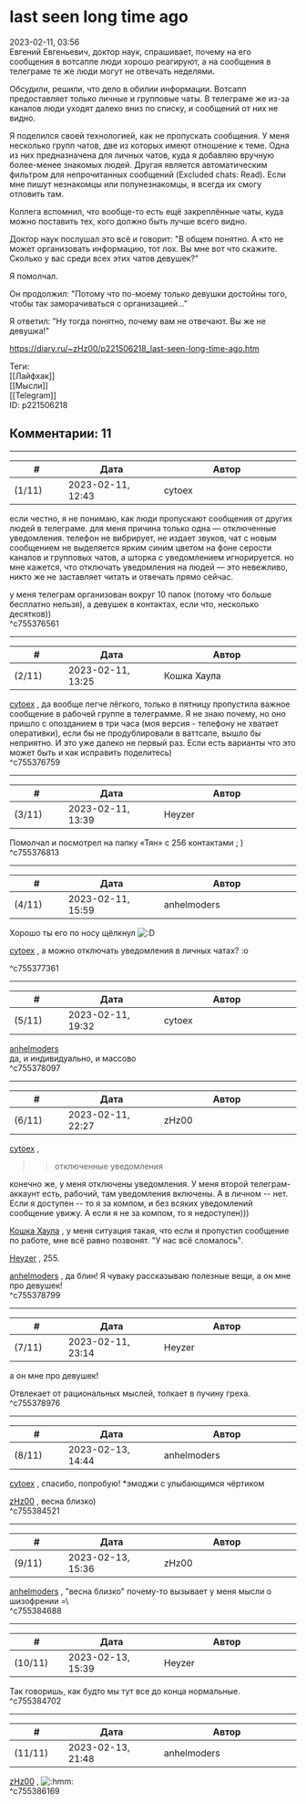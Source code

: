 last seen long time ago
=======================

  
2023-02-11, 03:56  
 Евгений Евгеньевич, доктор наук, спрашивает, почему на его сообщения в вотсаппе люди хорошо реагируют, а на сообщения в телеграме те же люди могут не отвечать неделями.   
   
 Обсудили, решили, что дело в обилии информации. Вотсапп предоставляет только личные и групповые чаты. В телеграме же из-за каналов люди уходят далеко вниз по списку, и сообщений от них не видно.   
   
 Я поделился своей технологией, как не пропускать сообщения. У меня несколько групп чатов, две из которых имеют отношение к теме. Одна из них предназначена для личных чатов, куда я добавляю вручную более-менее знакомых людей. Другая является автоматическим фильтром для непрочитанных сообщений (Excluded chats: Read). Если мне пишут незнакомцы или полунезнакомцы, я всегда их смогу отловить там.   
   
 Коллега вспомнил, что вообще-то есть ещё закреплённые чаты, куда можно поставить тех, кого должно быть лучше всего видно.   
   
 Доктор наук послушал это всё и говорит: "В общем понятно. А кто не может организовать информацию, тот лох. Вы мне вот что скажите. Сколько у вас среди всех этих чатов девушек?"   
   
 Я помолчал.   
   
 Он продолжил: "Потому что по-моему только девушки достойны того, чтобы так заморачиваться с организацией..."   
   
 Я ответил: "Ну тогда понятно, почему вам не отвечают. Вы же не девушка!"   
  
<https://diary.ru/~zHz00/p221506218_last-seen-long-time-ago.htm>  
  
Теги:  
[[Лайфхак]]  
[[Мысли]]  
[[Telegram]]  
ID: p221506218  


Комментарии: 11
---------------

  


---



|         #         |              Дата              |                     Автор                     |           ID           |
| --- | --- | --- | --- |
| (1/11) | 2023-02-11, 12:43 | cytoex | c755376561 |

  
 если честно, я не понимаю, как люди пропускают сообщения от других людей в телеграме. для меня причина только одна — отключенные уведомления. телефон не вибрирует, не издает звуков, чат с новым сообщением не выделяется ярким синим цветом на фоне серости каналов и групповых чатов, а шторка с уведомлением игнорируется. но мне кажется, что отключать уведомления на людей — это невежливо, никто же не заставляет читать и отвечать прямо сейчас.   
   
 у меня телеграм организован вокруг 10 папок (потому что больше бесплатно нельзя), а девушек в контактах, если что, несколько десятков))   
 ^c755376561

---



|         #         |              Дата              |                     Автор                     |           ID           |
| --- | --- | --- | --- |
| (2/11) | 2023-02-11, 13:25 | Кошка Хаула | c755376759 |

  
  [cytoex](https://citoex.diary.ru "Только это красиво и только в этом есть смысл")  , да вообще легче лёгкого, только в пятницу пропустила важное сообщение в рабочей группе в телеграмме. Я не знаю почему, но оно пришло с опозданием в три часа (моя версия - телефону не хватает оперативки), если бы не продублировали в ваттсапе, вышло бы неприятно. И это уже далеко не первый раз. Если есть варианты что это может быть и как исправить поделитесь)   
 ^c755376759

---



|         #         |              Дата              |                     Автор                     |           ID           |
| --- | --- | --- | --- |
| (3/11) | 2023-02-11, 13:39 | Heyzer | c755376813 |

  
 Помолчал и посмотрел на папку «Тян» с 256 контактами ; )   
 ^c755376813

---



|         #         |              Дата              |                     Автор                     |           ID           |
| --- | --- | --- | --- |
| (4/11) | 2023-02-11, 15:59 | anhelmoders | c755377361 |

  
  Хорошо ты его по носу щёлкнул ![:D](/picture/1131.gif)   
   
  [cytoex](https://citoex.diary.ru "Только это красиво и только в этом есть смысл")  , а можно отключать уведомления в личных чатах? :о 

   
 ^c755377361

---



|         #         |              Дата              |                     Автор                     |           ID           |
| --- | --- | --- | --- |
| (5/11) | 2023-02-11, 19:32 | cytoex | c755378097 |

  
  [anhelmoders](https://anhelmoders.diary.ru "No plans. Only wonders.")    
 да, и индивидуально, и массово   
 ^c755378097

---



|         #         |              Дата              |                     Автор                     |           ID           |
| --- | --- | --- | --- |
| (6/11) | 2023-02-11, 22:27 | zHz00 | c755378799 |

  
  [cytoex](https://citoex.diary.ru "Только это красиво и только в этом есть смысл")  ,   
 >>отключенные уведомления   
   
 конечно же, у меня отключены уведомления. У меня второй телеграм-аккаунт есть, рабочий, там уведомления включены. А в личном -- нет. Если я доступен -- то я за компом, и без всяких уведомлений сообщение увижу. А если я не за компом, то я недоступен)))   
   
  [Кошка Хаула](https://rianna88.diary.ru "Старое логово дракона")  , у меня ситуация такая, что если я пропустил сообщение по работе, мне всё равно позвонят. "У нас всё сломалось".   
   
  [Heyzer](https://heyzero.diary.ru "Orca's dreams")  , 255.   
   
  [anhelmoders](https://anhelmoders.diary.ru "No plans. Only wonders.")  , да блин! Я чуваку рассказываю полезные вещи, а он мне про девушек!   
 ^c755378799

---



|         #         |              Дата              |                     Автор                     |           ID           |
| --- | --- | --- | --- |
| (7/11) | 2023-02-11, 23:14 | Heyzer | c755378976 |

  
  а он мне про девушек!    
   
 Отвлекает от рациональных мыслей, толкает в пучину греха.   
 ^c755378976

---



|         #         |              Дата              |                     Автор                     |           ID           |
| --- | --- | --- | --- |
| (8/11) | 2023-02-13, 14:44 | anhelmoders | c755384521 |

  
  [cytoex](https://citoex.diary.ru "Только это красиво и только в этом есть смысл")  , спасибо, попробую! \*эмоджи с улыбающимся чёртиком   
   
  [zHz00](https://zHz00.diary.ru "Untitled")  , весна близко)   
 ^c755384521

---



|         #         |              Дата              |                     Автор                     |           ID           |
| --- | --- | --- | --- |
| (9/11) | 2023-02-13, 15:36 | zHz00 | c755384688 |

  
  [anhelmoders](https://anhelmoders.diary.ru "No plans. Only wonders.")  , "весна близко" почему-то вызывает у меня мысли о шизофрении =\   
 ^c755384688

---



|         #         |              Дата              |                     Автор                     |           ID           |
| --- | --- | --- | --- |
| (10/11) | 2023-02-13, 15:39 | Heyzer | c755384702 |

  
 Так говоришь, как будто мы тут все до конца нормальные.   
 ^c755384702

---



|         #         |              Дата              |                     Автор                     |           ID           |
| --- | --- | --- | --- |
| (11/11) | 2023-02-13, 21:48 | anhelmoders | c755386169 |

  
  [zHz00](https://zHz00.diary.ru "Untitled")  , ![:hmm:](//diary.ru/picture/10098045.gif)   
 ^c755386169